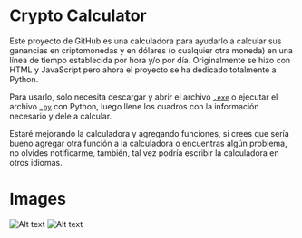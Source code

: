 # Crypto Calculator
Este proyecto de GitHub es una calculadora para ayudarlo a calcular sus ganancias en criptomonedas y en dólares (o cualquier otra moneda) en una línea de tiempo establecida por hora y/o por día. Originalmente se hizo con HTML y JavaScript pero ahora el proyecto se ha dedicado totalmente a Python.

Para usarlo, solo necesita descargar y abrir el archivo [`.exe`](https://github.com/daniscript18/crypto-calculator/releases) o ejecutar el archivo [`.py`](/calculator.py) con Python, luego llene los cuadros con la información necesario y dele a calcular.

Estaré mejorando la calculadora y agregando funciones, si crees que sería bueno agregar otra función a la calculadora o encuentras algún problema, no olvides notificarme, también, tal vez podría escribir la calculadora en otros idiomas.

# Images
<img title="a title" alt="Alt text" src="https://i.ibb.co/9cNxrw9/bandicam-2023-01-03-19-21-00-337.jpg">
<img title="a title" alt="Alt text" src="https://i.ibb.co/mC3VgBH/bandicam-2023-01-03-19-25-35-745.jpg">